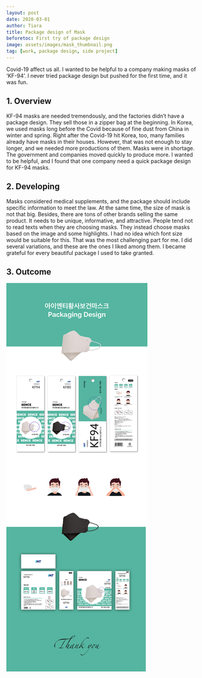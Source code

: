 ```yaml
---
layout: post
date: 2020-03-01
author: Tiara
title: Package design of Mask
beforetoc: First try of package design
image: assets/images/mask_thumbnail.png
tag: [work, package design, side project]
---
```


Covid-19 affect us all. I wanted to be helpful to a company making masks of ‘KF-94’. I never tried package design but pushed for the first time, and it was fun.

## 1. Overview
KF-94 masks are needed tremendously, and the factories didn’t have a package design. They sell those in a zipper bag at the beginning. In Korea, we used masks long before the Covid because of fine dust from China in winter and spring. Right after the Covid-19 hit Korea, too, many families already have masks in their houses. However, that was not enough to stay longer, and we needed more productions of them. Masks were in shortage. The government and companies moved quickly to produce more. I wanted to be helpful, and I found that one company need a quick package design for KF-94 masks.

## 2. Developing
Masks considered medical supplements, and the package should include specific information to meet the law. At the same time, the size of mask is not that big. Besides, there are tons of other brands selling the same product. It needs to be unique, informative, and attractive. People tend not to read texts when they are choosing masks. They instead choose masks based on the image and some highlights. I had no idea which font size would be suitable for this. That was the most challenging part for me. I did several variations, and these are the ones I liked among them. I became grateful for every beautiful package I used to take granted.

## 3. Outcome
![mask packagedesign](/assets/images/mask_showcase.png)
